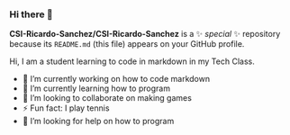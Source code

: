 ### Hi there 👋


**CSI-Ricardo-Sanchez/CSI-Ricardo-Sanchez** is a ✨ _special_ ✨ repository because its `README.md` (this file) appears on your GitHub profile.

Hi, I am a student learning to code in markdown in my Tech Class.

- 🔭 I’m currently working on how to code markdown
- 🌱 I’m currently learning how to program
- 👯 I’m looking to collaborate on making games
- ⚡ Fun fact: I play tennis
- 📰 I’m looking for help on how to program 

